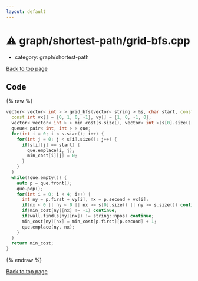 ```yaml
---
layout: default
---
```


<!-- mathjax config similar to math.stackexchange -->
<script type="text/javascript" async
  src="https://cdnjs.cloudflare.com/ajax/libs/mathjax/2.7.5/MathJax.js?config=TeX-MML-AM_CHTML">
</script>
<script type="text/x-mathjax-config">
  MathJax.Hub.Config({
    TeX: { equationNumbers: { autoNumber: "AMS" }},
    tex2jax: {
      inlineMath: [ ['$','$'] ],
      processEscapes: true
    },
    "HTML-CSS": { matchFontHeight: false },
    displayAlign: "left",
    displayIndent: "2em"
  });
</script>

<script type="text/javascript" src="https://cdnjs.cloudflare.com/ajax/libs/jquery/3.4.1/jquery.min.js"></script>
<script src="https://cdn.jsdelivr.net/npm/jquery-balloon-js@1.1.2/jquery.balloon.min.js" integrity="sha256-ZEYs9VrgAeNuPvs15E39OsyOJaIkXEEt10fzxJ20+2I=" crossorigin="anonymous"></script>
<script type="text/javascript" src="../../../assets/js/copy-button.js"></script>
<link rel="stylesheet" href="../../../assets/css/copy-button.css" />


# :warning: graph/shortest-path/grid-bfs.cpp
* category: graph/shortest-path


[Back to top page](../../../index.html)



## Code
{% raw %}
```cpp
vector< vector< int > > grid_bfs(vector< string > &s, char start, const string &wall = "#") {
  const int vx[] = {0, 1, 0, -1}, vy[] = {1, 0, -1, 0};
  vector< vector< int > > min_cost(s.size(), vector< int >(s[0].size(), -1));
  queue< pair< int, int > > que;
  for(int i = 0; i < s.size(); i++) {
    for(int j = 0; j < s[i].size(); j++) {
      if(s[i][j] == start) {
        que.emplace(i, j);
        min_cost[i][j] = 0;
      }
    }
  }
  while(!que.empty()) {
    auto p = que.front();
    que.pop();
    for(int i = 0; i < 4; i++) {
      int ny = p.first + vy[i], nx = p.second + vx[i];
      if(nx < 0 || ny < 0 || nx >= s[0].size() || ny >= s.size()) continue;
      if(min_cost[ny][nx] != -1) continue;
      if(wall.find(s[ny][nx]) != string::npos) continue;
      min_cost[ny][nx] = min_cost[p.first][p.second] + 1;
      que.emplace(ny, nx);
    }
  }
  return min_cost;
}

```
{% endraw %}

[Back to top page](../../../index.html)

